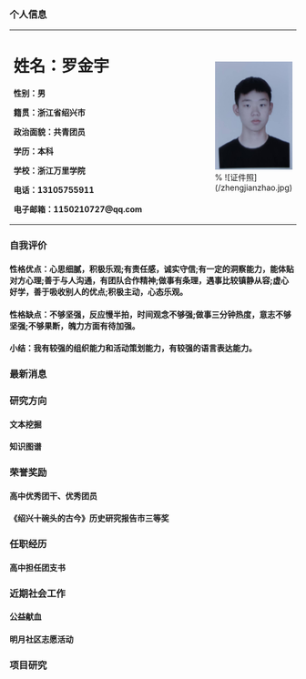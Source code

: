 ### 个人信息        
<table border="0">
  <tr>
    <td width="75%">
      <h1>姓名：罗金宇  </h1>
      <p><b>性别：男</b></p>
      <p><b>籍贯：浙江省绍兴市</b></p>
      <p><b>政治面貌：共青团员</b></p>
      <p><b>学历：本科</b></p>
      <p><b>学校：浙江万里学院</b></p>
      <p><b>电话：13105755911</b></p>
      <p><b>电子邮箱：1150210727@qq.com</b></p>
     </td>
    <td width="25%">
      <img src="/zhengjianzhao.jpg" width="100%">      % ![证件照](/zhengjianzhao.jpg)
    </td>
  </tr>
</table>
                                                                  
### 自我评价
#### 性格优点：心思细腻，积极乐观;有责任感，诚实守信;有一定的洞察能力，能体贴对方心理;善于与人沟通，有团队合作精神;做事有条理，遇事比较镇静从容;虚心好学，善于吸收别人的优点;积极主动，心态乐观。
#### 性格缺点：不够坚强，反应慢半拍，时间观念不够强;做事三分钟热度，意志不够坚强;不够果断，魄力方面有待加强。
#### 小结：我有较强的组织能力和活动策划能力，有较强的语言表达能力。

### 最新消息


### 研究方向
#### 文本挖掘


#### 知识图谱



### 荣誉奖励
#### 高中优秀团干、优秀团员
#### 《绍兴十碗头的古今》历史研究报告市三等奖 


### 任职经历
#### 高中担任团支书


### 近期社会工作
#### 公益献血
#### 明月社区志愿活动


### 项目研究


